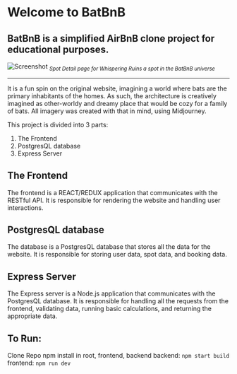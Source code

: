 # Welcome to BatBnB
## BatBnB is a simplified AirBnB clone project for educational purposes.

![Screenshot](https://i.ibb.co/QYTFgvD/Screenshot-2024-05-20-at-18-46-24.png)
<sub>*Spot Detail page for Whispering Ruins a spot in the BatBnB universe*</sub>

<hr/>
  It is a fun spin on the original website, imagining a world where bats are the primary inhabitants of the homes. As such, the architecture is creatively imagined as other-worldy and dreamy place that would be cozy for a family of bats. All imagery was created with that in mind, using Midjourney.

This project is divided into 3 parts:

1. The Frontend
3. PostgresQL database
3. Express Server

## The Frontend
The frontend is a REACT/REDUX application that communicates with the RESTful API. It is responsible for rendering the website and handling user interactions.

## PostgresQL database
The database is a PostgresQL database that stores all the data for the website. It is responsible for storing user data, spot data, and booking data.

## Express Server
The Express server is a Node.js application that communicates with the PostgresQL database. It is responsible for handling all the requests from the frontend, validating data, running basic calculations, and returning the appropriate data.

## To Run:
Clone Repo
npm install in root, frontend, backend
backend: `npm start build` 
frontend: `npm run dev`
